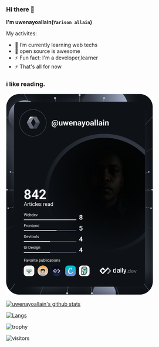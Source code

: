 ### Hi there 👋

**I'm  uwenayoallain(`Yarison allain`)**

My activites:
* 🌱 I’m currently learning web techs
* 👯 open source is awesome
* ⚡ Fun fact: I'm a developer,learner
* ⚡ That's all for now
### i like reading.
<a href="https://app.daily.dev/uwenayoallain"><img src="https://github.com/uwenayoallain/uwenayoallain/blob/main/devcard.svg" width="400" alt="Yarison Allain's Dev Card"/></a>

[![uwenayoallain's github stats](https://github-readme-stats.vercel.app/api?username=uwenayoallain&show_icons=true&include_all_commits=true&count_private=true)](https://github.com/anuraghazra/github-readme-stats)

[![Langs](https://github-readme-stats.vercel.app/api/top-langs/?username=uwenayoallain&hide=Eagle&layout=compact)](https://github.com/anuraghazra/github-readme-stats)

![trophy](https://github-profile-trophy.vercel.app/?username=uwenayoallain&row=1&column=7&theme=flat&theme=alduin&margin-w=25&margin-h=25)

![visitors](https://visitor-badge.glitch.me/badge?page_id=uwenayoallain.uwenayoallain) 
